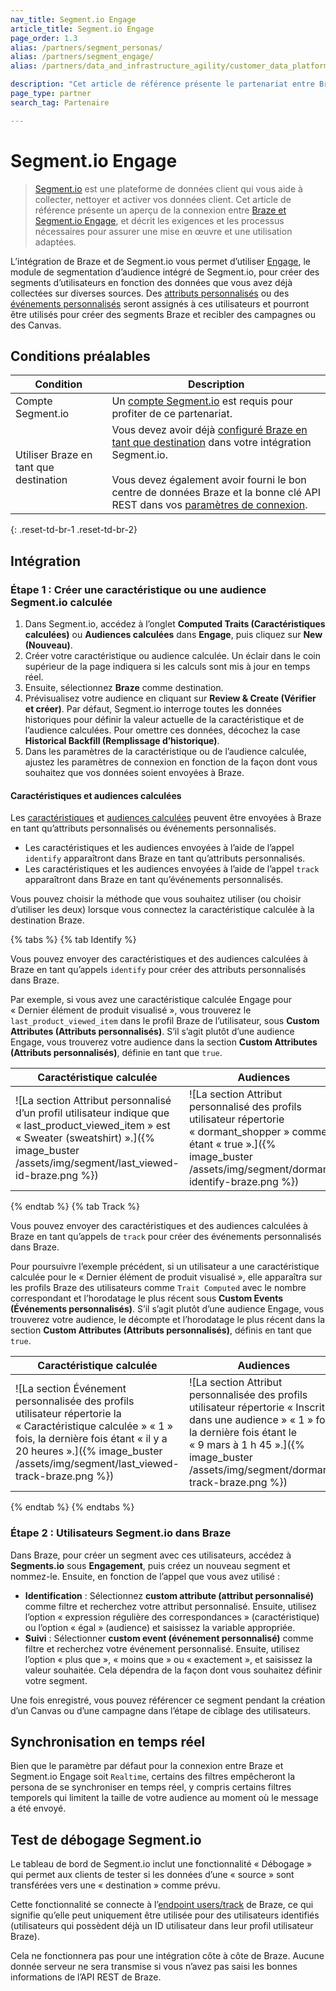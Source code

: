 ```yaml
---
nav_title: Segment.io Engage
article_title: Segment.io Engage
page_order: 1.3
alias: /partners/segment_personas/
alias: /partners/segment_engage/
alias: /partners/data_and_infrastructure_agility/customer_data_platform/segment/segment_personas/

description: "Cet article de référence présente le partenariat entre Braze et Segment.io, une plateforme de données client qui recueille et transfère des informations entre les différentes sources de votre pile marketing."
page_type: partner
search_tag: Partenaire

---
```


# Segment.io Engage

> [Segment.io](https://segment.com) est une plateforme de données client qui vous aide à collecter, nettoyer et activer vos données client. Cet article de référence présente un aperçu de la connexion entre [Braze et Segment.io Engage](https://segment.com/docs/destinations/braze/#Engage), et décrit les exigences et les processus nécessaires pour assurer une mise en œuvre et une utilisation adaptées.

L’intégration de Braze et de Segment.io vous permet d’utiliser [Engage](https://segment.com/docs/engage/), le module de segmentation d’audience intégré de Segment.io, pour créer des segments d’utilisateurs en fonction des données que vous avez déjà collectées sur diverses sources. Des [attributs personnalisés]({{site.baseurl}}/user_guide/data_and_analytics/custom_data/custom_attributes/) ou des [événements personnalisés]({{site.baseurl}}/user_guide/data_and_analytics/custom_data/custom_events/#custom-events) seront assignés à ces utilisateurs et pourront être utilisés pour créer des segments Braze et recibler des campagnes ou des Canvas.

## Conditions préalables

| Condition | Description |
| ----------- | ----------- |
| Compte Segment.io | Un [compte Segment.io](https://app.segment.com/login) est requis pour profiter de ce partenariat. |
| Utiliser Braze en tant que destination | Vous devez avoir déjà [configuré Braze en tant que destination]({{site.baseurl}}/partners/data_and_infrastructure_agility/customer_data_platform/segment/segment/#connection-settings/) dans votre intégration Segment.io.<br><br>Vous devez également avoir fourni le bon centre de données Braze et la bonne clé API REST dans vos [paramètres de connexion]({{site.baseurl}}/partners/data_and_infrastructure_agility/customer_data_platform/segment/segment/#connection-settings). |
{: .reset-td-br-1 .reset-td-br-2}

## Intégration

### Étape 1 : Créer une caractéristique ou une audience Segment.io calculée

1. Dans Segment.io, accédez à l’onglet **Computed Traits (Caractéristiques calculées)** ou **Audiences calculées** dans **Engage**, puis cliquez sur **New (Nouveau)**.
2. Créer votre caractéristique ou audience calculée. Un éclair dans le coin supérieur de la page indiquera si les calculs sont mis à jour en temps réel.
3. Ensuite, sélectionnez **Braze** comme destination. 
4. Prévisualisez votre audience en cliquant sur **Review & Create (Vérifier et créer)**. Par défaut, Segment.io interroge toutes les données historiques pour définir la valeur actuelle de la caractéristique et de l’audience calculées. Pour omettre ces données, décochez la case **Historical Backfill (Remplissage d’historique)**.
5. Dans les paramètres de la caractéristique ou de l’audience calculée, ajustez les paramètres de connexion en fonction de la façon dont vous souhaitez que vos données soient envoyées à Braze.

#### Caractéristiques et audiences calculées

Les [caractéristiques](https://segment.com/docs/engage/audiences/computed-traits/) et [audiences calculées](https://segment.com/docs/Engage/audiences/) peuvent être envoyées à Braze en tant qu’attributs personnalisés ou événements personnalisés.
- Les caractéristiques et les audiences envoyées à l’aide de l’appel `identify` apparaîtront dans Braze en tant qu’attributs personnalisés.
- Les caractéristiques et les audiences envoyées à l’aide de l’appel `track` apparaîtront dans Braze en tant qu’événements personnalisés.

Vous pouvez choisir la méthode que vous souhaitez utiliser (ou choisir d’utiliser les deux) lorsque vous connectez la caractéristique calculée à la destination Braze.

{% tabs %}
{% tab Identify %}

Vous pouvez envoyer des caractéristiques et des audiences calculées à Braze en tant qu’appels `identify` pour créer des attributs personnalisés dans Braze. 

Par exemple, si vous avez une caractéristique calculée Engage pour « Dernier élément de produit visualisé », vous trouverez le `last_product_viewed_item` dans le profil Braze de l’utilisateur, sous **Custom Attributes (Attributs personnalisés)**. S’il s’agit plutôt d’une audience Engage, vous trouverez votre audience dans la section **Custom Attributes (Attributs personnalisés)**, définie en tant que `true`.

| Caractéristique calculée | Audiences |
| -------------- | --------- |
| ![La section Attribut personnalisé d’un profil utilisateur indique que « last_product_viewed_item » est « Sweater (sweatshirt) ».]({% image_buster /assets/img/segment/last_viewed-id-braze.png %}) | ![La section Attribut personnalisé des profils utilisateur répertorie « dormant_shopper » comme étant « true ».]({% image_buster /assets/img/segment/dormant-identify-braze.png %}) |

{% endtab %}
{% tab Track %}

Vous pouvez envoyer des caractéristiques et des audiences calculées à Braze en tant qu’appels de `track` pour créer des événements personnalisés dans Braze. 

Pour poursuivre l’exemple précédent, si un utilisateur a une caractéristique calculée pour le « Dernier élément de produit visualisé », elle apparaîtra sur les profils Braze des utilisateurs comme `Trait Computed` avec le nombre correspondant et l’horodatage le plus récent sous **Custom Events (Événements personnalisés)**. S’il s’agit plutôt d’une audience Engage, vous trouverez votre audience, le décompte et l’horodatage le plus récent dans la section **Custom Attributes (Attributs personnalisés)**, définis en tant que `true`.

| Caractéristique calculée | Audiences |
| -------------- | --------- |
| ![La section Événement personnalisée des profils utilisateur répertorie la « Caractéristique calculée » « 1 » fois, la dernière fois étant « il y a 20 heures ».]({% image_buster /assets/img/segment/last_viewed-track-braze.png %}) | ![La section Attribut personnalisée des profils utilisateur répertorie « Inscrit dans une audience » « 1 » fois, la dernière fois étant le « 9 mars à 1 h 45 ».]({% image_buster /assets/img/segment/dormant-track-braze.png %}) |

{% endtab %}
{% endtabs %}

### Étape 2 : Utilisateurs Segment.io dans Braze

Dans Braze, pour créer un segment avec ces utilisateurs, accédez à **Segments.io** sous **Engagement**, puis créez un nouveau segment et nommez-le. Ensuite, en fonction de l’appel que vous avez utilisé :
- **Identification** : Sélectionnez **custom attribute (attribut personnalisé)** comme filtre et recherchez votre attribut personnalisé. Ensuite, utilisez l’option « expression régulière des correspondances » (caractéristique) ou l’option « égal » (audience) et saisissez la variable appropriée.
- **Suivi** : Sélectionner **custom event (événement personnalisé)** comme filtre et recherchez votre événement personnalisé. Ensuite, utilisez l’option « plus que », « moins que » ou « exactement », et saisissez la valeur souhaitée. Cela dépendra de la façon dont vous souhaitez définir votre segment.

Une fois enregistré, vous pouvez référencer ce segment pendant la création d’un Canvas ou d’une campagne dans l’étape de ciblage des utilisateurs.

## Synchronisation en temps réel

Bien que le paramètre par défaut pour la connexion entre Braze et Segment.io Engage soit `Realtime`, certains des filtres empêcheront la persona de se synchroniser en temps réel, y compris certains filtres temporels qui limitent la taille de votre audience au moment où le message a été envoyé.

## Test de débogage Segment.io

Le tableau de bord de Segment.io inclut une fonctionnalité « Débogage » qui permet aux clients de tester si les données d’une « source » sont transférées vers une « destination » comme prévu.

Cette fonctionnalité se connecte à l’[endpoint users/track]({{site.baseurl}}/api/endpoints/user_data/post_user_track/) de Braze, ce qui signifie qu’elle peut uniquement être utilisée pour des utilisateurs identifiés (utilisateurs qui possèdent déjà un ID utilisateur dans leur profil utilisateur Braze).

Cela ne fonctionnera pas pour une intégration côte à côte de Braze. Aucune donnée serveur ne sera transmise si vous n’avez pas saisi les bonnes informations de l’API REST de Braze.